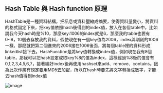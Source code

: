 ## Hash Table 與 Hash function 原理
HashTable是一種資料結構，把訊息或資料壓縮成摘要，使得資料量變小，將資料的格式固定下來，把key值依照hash後得到的index值，放入在各個table中，比如說我今天hash時是%10，那麼key:1006的index就是6，那麼我的table也要有0~9，10個去存放我的資料，假使現在有一個key值為2006，index與剛剛的1006一樣，那麼就把第二個進來的2006接在1006後面，將每個table裡的資料形成linkedlist接下去。HashFunction是將key值轉換成index值，例如現在我有8個table，那我可以把hash設定成取key%8的值為index，這樣經過%8後的值會有0,1,2,3,4,5,6,7，接著編好index後再使用hashset來add、remove、contains。因為此次作業有規定要用MD5去加密，所以在hash時要先將文字轉換成數字，才能去hash值得到index值

![image](https://github.com/hans0517/hans/blob/master/week11/HashTable.png)
